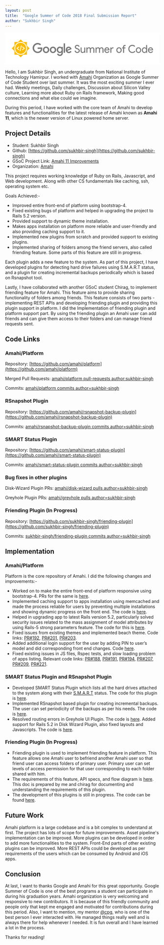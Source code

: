 ```yaml
---
layout: post
title:  "Google Summer of Code 2018 Final Submission Report"
author: "Sukhbir Singh"
---
```


![Google Summer of Code Image](https://github.com/sukhbir-singh/blog/raw/master/assets/images/gsoc_image.png "Google Summer of Code Image")

Hello, 
I am Sukhbir Singh, an undergraduate from National Institute of Technology Hamirpur. I worked with [Amahi](https://github.com/amahi/) Organization as Google Summer of Code Student over last summer. It was the most exciting summer I ever had. Weekly meetings, Daily challenges, Discussion about Silicon Valley culture, Learning more about Ruby on Rails framework, Making good connections and what else could we imagine.

During this period, I have worked with the core team of Amahi to develop features and functionalities for the latest release of Amahi known as **Amahi 11**, which is the newer version of Linux powered home server. 

## Project Details

- Student: Sukhbir Singh
- Github: [https://github.com/sukhbir-singh](https://github.com/sukhbir-singh)
- GSoC Project Link: [Amahi 11 Improvements](https://summerofcode.withgoogle.com/projects/#6139448354406400)
- Organization: [Amahi](https://github.com/amahi/)

This project requires working knowledge of Ruby on Rails, Javascript, and Web development. Along with other CS fundamentals like caching, ssh, operating system etc. 

Goals Achieved:-
- Improved entire front-end of platform using bootstrap-4.
- Fixed existing bugs of platform and helped in upgrading the project to Rails 5.2 version.
- Provided support to dynamic theme installation.
- Makes apps installation on platform more reliable and user-friendly and also providing caching support to it. 
- Implemented new plugins from scratch and provided support to existing plugins.
- Implemented sharing of folders among the friend servers, also called friending feature. Some parts of this feature are still in progress.

Each plugin adds a new feature to the system. As part of this project, I have developed plugins for detecting hard drive failures using S.M.A.R.T status, and a plugin for creating incremental backups periodically which is based on Rsnapshot tool. 

Lastly, I have collaborated with another GSoC student Chirag, to implement friending feature for Amahi. This feature aims to provide sharing functionality of folders among friends. This feature consists of two parts - implementing REST APIs and developing friending plugin and providing this plugin support in platform. I did the Implementation of friending plugin and platform support part. By using the friending plugin an Amahi user can add friends and can give them access to their folders and can manage friend requests sent. 

## Code Links

### Amahi/Platform

Repository: [https://github.com/amahi/platform](https://github.com/amahi/platform)

Merged Pull Requests: [amahi/platform pull-requests author:sukhbir-singh](https://github.com/amahi/platform/pulls?q=is%3Apr+author%3Asukhbir-singh+is%3Aclosed)

Commits: [amahi/platform commits author=sukhbir-singh](https://github.com/amahi/platform/commits/r52-bs4-app-installs?author=sukhbir-singh)

### RSnapshot Plugin

Repository: [https://github.com/amahi/rsnapshot-backup-plugin](https://github.com/amahi/rsnapshot-backup-plugin)

Commits: [amahi/rsnapshot-backup-plugin commits author=sukhbir-singh](https://github.com/amahi/rsnapshot-backup-plugin/commits?author=sukhbir-singh)

### SMART Status Plugin

Repository: [https://github.com/amahi/smart-status-plugin](https://github.com/amahi/smart-status-plugin)

Commits: [amahi/smart-status-plugin commits author=sukhbir-singh](https://github.com/amahi/smart-status-plugin/commits?author=sukhbir-singh)

### Bug fixes in other plugins

Disk-Wizard Plugin PRs: [amahi/disk-wizard pulls author=sukhbir-singh](https://github.com/amahi/disk-wizard/pulls?q=is%3Apr+author%3Asukhbir-singh)

Greyhole Plugin PRs: [amahi/greyhole pulls author=sukhbir-singh](https://github.com/amahi/greyhole/pulls/sukhbir-singh)

### Friending Plugin (In Progress)

Repository: [https://github.com/sukhbir-singh/friending-plugin](https://github.com/sukhbir-singh/friending-plugin)

Commits: [sukhbir-singh/friending-plugin commits author=sukhbir-singh](https://github.com/sukhbir-singh/friending-plugin/commits?author=sukhbir-singh)

## Implementation

### Amahi/Platform

Platform is the core repository of Amahi. I did the following changes and improvements:- 
- Worked on to make the entire front-end of platform responsive using bootstrap-4. PRs for the same is [here](https://github.com/amahi/platform/pull/196).
- Implemented caching support to apps installation using memcached and made the process reliable for users by preventing multiple installations and showing dynamic progress on the front end. The code is [here](https://github.com/amahi/platform/pull/210).
- Helped in upgrading app to latest Rails version 5.2, particularly solved security issues related to the mass assignment of model attributes by using Rails-5 strong parameters feature. The code for this is [here](https://github.com/amahi/platform/pull/180). 
- Fixed issues from existing themes and implemented beach theme. Code links: [PR#192](https://github.com/amahi/platform/pull/192), [PR#201](https://github.com/amahi/platform/pull/201), [PR#203](https://github.com/amahi/platform/pull/203).
- Added additional login support for the user by adding PIN to user’s model and did corresponding front end changes. Code [here](https://github.com/amahi/platform/pull/195).
- Fixed existing issues in JS files, Rspec tests, and slow loading problem of apps listing. Relevant code links: [PR#188](https://github.com/amahi/platform/pull/188), [PR#191](https://github.com/amahi/platform/pull/191), [PR#194](https://github.com/amahi/platform/pull/194), [PR#207](https://github.com/amahi/platform/pull/207), [PR#209](https://github.com/amahi/platform/pull/209/files), [PR#221](https://github.com/amahi/platform/pull/221).

### SMART Status Plugin and RSnapshot Plugin

- Developed SMART Status Plugin which lists all the hard drives attached to the system along with their [S.M.A.R.T](https://en.wikipedia.org/wiki/S.M.A.R.T.) status. The code for this plugin is [here](https://github.com/amahi/smart-status-plugin/commits?author=sukhbir-singh).
- Implemented RSnapshot based plugin for creating incremental backups. The user can set periodicity of the backups as per his needs. The code is [here](https://github.com/amahi/rsnapshot-backup-plugin/commits?author=sukhbir-singh).
- Resolved routing errors in Greyhole UI Plugin. The code is [here](https://github.com/amahi/greyhole/pulls/sukhbir-singh). Added support for Rails 5.2 in Disk Wizard Plugin, also fixed layouts and Javascripts. The code is [here](https://github.com/amahi/disk-wizard/pulls?q=is%3Apr+author%3Asukhbir-singh).

### Friending Plugin (In Progress)

- Friending plugin is used to implement friending feature in platform. This feature allows one Amahi user to befriend another Amahi user so that friend user can access folders of primary user. Primary user can set levels of access permission for that user corresponding to each folder shared with him.
- The requirements of this feature, API specs, and flow diagram is [here](https://docs.google.com/document/d/14JsH9-aZrE3Z-35Oo38IY1-3Nd5BJiR_G0DshhjKSM4/edit). This doc is prepared by me and chirag for documenting and understanding the requirements of this plugin.
- The development of this plugins is still in progress. The code can be found [here](https://github.com/sukhbir-singh/friending-plugin/commits?author=sukhbir-singh).

## Future Work

 Amahi platform is a large codebase and is a bit complex to understand at first. The project has lots of scope for future improvements. Asset pipeline's implementation can be improved. More plugins can be developed in order to add more functionalities to the system. Front-End parts of other existing plugins can be improved. More REST APIs could be developed as per requirements of the users which can be consumed by Android and iOS apps.

## Conclusion

At last, I want to thanks Google and Amahi for this great opportunity. Google Summer of Code is one of the best programs a student can participate in during his graduation years. Amahi organization is very welcoming and responsive to new contributors. It is because of this friendly community and people only that kept me engaged and motivated for contributions during this period. Also, I want to mention, my mentor [@cpg](https://github.com/cpg), who is one of the best person I ever interacted with. He managed things really well and is always there for help whenever I needed. It is fun overall and I have learned a lot in the process.

Thanks for reading!
